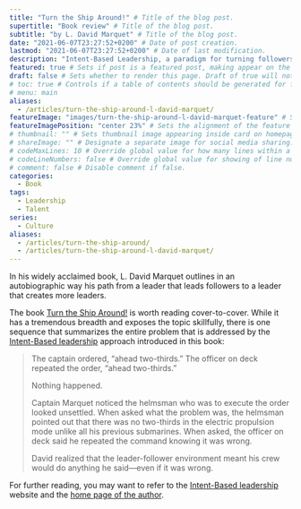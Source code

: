 ```yaml
---
title: "Turn the Ship Around!" # Title of the blog post.
supertitle: "Book review" # Title of the blog post.
subtitle: "by L. David Marquet" # Title of the blog post.
date: "2021-06-07T23:27:52+0200" # Date of post creation.
lastmod: "2021-06-07T23:27:52+0200" # Date of last modification.
description: "Intent-Based Leadership, a paradigm for turning followers into leaders – and this book lays out its application on a US submarine in an  auto-biographic nature" # Description used for search engine.
featured: true # Sets if post is a featured post, making appear on the home page side bar.
draft: false # Sets whether to render this page. Draft of true will not be rendered.
# toc: true # Controls if a table of contents should be generated for first-level links automatically.
# menu: main
aliases:
  - /articles/turn-the-ship-around-l-david-marquet/
featureImage: "images/turn-the-ship-around-l-david-marquet-feature" # Sets featured image on blog post.
featureImagePosition: "center 23%" # Sets the alignment of the feature image
# thumbnail: "" # Sets thumbnail image appearing inside card on homepage.
# shareImage: "" # Designate a separate image for social media sharing.
# codeMaxLines: 10 # Override global value for how many lines within a code block before auto-collapsing.
# codeLineNumbers: false # Override global value for showing of line numbers within code block.
# comment: false # Disable comment if false.
categories:
  - Book
tags:
  - Leadership
  - Talent
series:
  - Culture
aliases:
  - /articles/turn-the-ship-around/
  - /articles/turn-the-ship-around-l-david-marquet/
---
```



In his widely acclaimed book, L. David Marquet outlines in an autobiographic way his path from a leader that leads followers to a leader that creates more leaders.

The book [Turn the Ship Around!](https://www.amazon.com/gp/product/1591846404?ie=UTF8&tag=shzq-20&camp=1789&linkCode=xm2&creativeASIN=1591846404) is worth reading cover-to-cover. While it has a tremendous breadth and exposes the topic skillfully, there is one sequence that summarizes the entire problem that is addressed by the [Intent-Based leadership](https://intentbasedleadership.com/) approach introduced in this book:

> The captain ordered, “ahead two-thirds.” The officer on deck repeated the order, “ahead two-thirds.”
>
> Nothing happened.
>
> Captain Marquet noticed the helmsman who was to execute the order looked unsettled. When asked what the problem was, the helmsman pointed out that there was no two-thirds in the electric propulsion mode unlike all his previous submarines. When asked, the officer on deck said he repeated the command knowing it was wrong.
> 
> David realized that the leader-follower environment meant his crew would do anything he said—even if it was wrong.

For further reading, you may want to refer to the [Intent-Based leadership](https://intentbasedleadership.com/) website and the [home page of the author](https://davidmarquet.com/).
